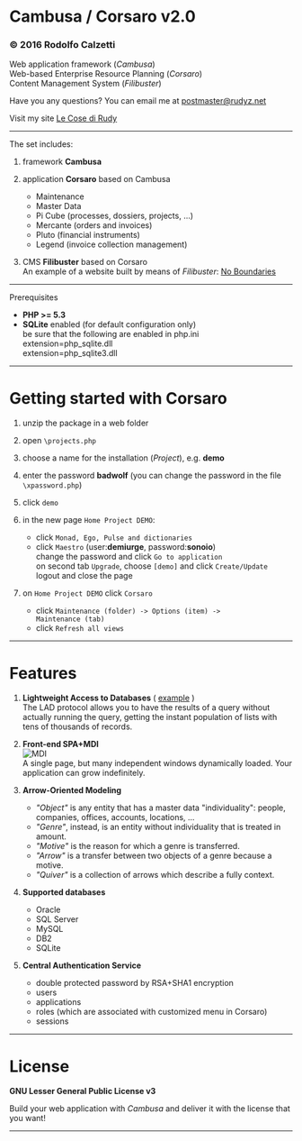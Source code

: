 Cambusa / Corsaro v2.0
=======================

### © 2016 Rodolfo Calzetti

Web application framework (_Cambusa_)  
Web-based Enterprise Resource Planning (_Corsaro_)  
Content Management System (_Filibuster_)  

Have you any questions? You can email me at postmaster@rudyz.net

Visit my site [Le Cose di Rudy](http://www.rudyz.net)

---

The set includes:

1. framework __Cambusa__<br>

2. application __Corsaro__ based on Cambusa<br>
   * Maintenance<br>
   * Master Data<br>
   * Pi Cube (processes, dossiers, projects, ...)<br>
   * Mercante (orders and invoices)<br>
   * Pluto (financial instruments)<br>
   * Legend (invoice collection management)<br>

3. CMS __Filibuster__ based on Corsaro  
   An example of a website built by means of _Filibuster_: [No Boundaries](http://www.rudyz.net/apps/corsaro/filibuster.php?env=flb_giovyz&site=senzaconfini&id=A000000009019S)

---

Prerequisites
* __PHP >= 5.3__<br>
* __SQLite__ enabled (for default configuration only)<br>
  be sure that the following are enabled in php.ini<br>
  extension=php_sqlite.dll<br>
  extension=php_sqlite3.dll<br>

---

Getting started with Corsaro
============================

1. unzip the package in a web folder

2. open <code>\projects.php</code>

3. choose a name for the installation (_Project_), e.g. __demo__

4. enter the password __badwolf__ (you can change the password in the file <code>\xpassword.php</code>)

5. click <code>demo</code>

6. in the new page <code>Home Project DEMO</code>:<br>
   * click <code>Monad, Ego, Pulse and dictionaries</code><br>
   * click <code>Maestro</code> (user:__demiurge__, password:__sonoio__)<br>
     change the password and click <code>Go to application</code><br>
     on second tab <code>Upgrade</code>, choose <code>[demo]</code> and click <code>Create/Update</code><br>
     logout and close the page

7. on <code>Home Project DEMO</code> click <code>Corsaro</code><br>
   * click <code>Maintenance (folder) -> Options (item) -> Maintenance (tab)</code><br>
   * click <code>Refresh all views</code><br>

---

Features
========

1. __Lightweight Access to Databases__ ( [example](http://www.rudyz.net/apps/corsaro/filibuster.php?env=flb_scibile&site=matematica&id=A00000000K00CH) )<br>
The LAD protocol allows you to have the results of a query without actually running the query, getting the instant population of lists with tens of thousands of records.

2. __Front-end SPA+MDI__<br>
![MDI](https://raw.githubusercontent.com/cambusa/corsaro/master/screenshot01.png)  
A single page, but many independent windows dynamically loaded. Your application can grow indefinitely.

3. __Arrow-Oriented Modeling__<br>
   * _"Object"_ is any entity that has a master data "individuality": people, companies, offices, accounts, locations, ...<br>
   * _"Genre"_, instead, is an entity without individuality that is treated in amount.<br>
   * _"Motive"_ is the reason for which a genre is transferred.<br>
   * _"Arrow"_ is a transfer between two objects of a genre because a motive.<br>
   * _"Quiver"_ is a collection of arrows which describe a fully context. 

4. __Supported databases__
   * Oracle
   * SQL Server
   * MySQL
   * DB2
   * SQLite

5. __Central Authentication Service__  
   * double protected password by RSA+SHA1 encryption  
   * users  
   * applications  
   * roles (which are associated with customized menu in Corsaro)  
   * sessions  

---

License
=======

__GNU Lesser General Public License v3__

Build your web application with _Cambusa_ and deliver it with the license that you want!

---
